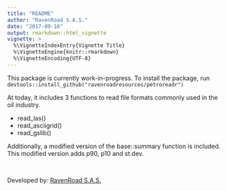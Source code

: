 ```yaml
---
title: "README"
author: "RavenRoad S.A.S."
date: "2017-09-16"
output: rmarkdown::html_vignette
vignette: >
  %\VignetteIndexEntry{Vignette Title}
  %\VignetteEngine{knitr::rmarkdown}
  %\VignetteEncoding{UTF-8}
---
```


This package is currently work-in-progress.
To install the package, run `devtools::install_github("ravenroadresources/petroreadr")`

At today, it includes 3 functions to read file formats commonly used in the oil
industry. 

 * read_las()
 * read_asciigrid()
 * read_gslib()


Additionally, a modified version of the base::summary function is included.
This modified version adds p90, p10 and st.dev.

&nbsp;

Developed by: [RavenRoad S.A.S.](http://www.ravenroadresources.com)
